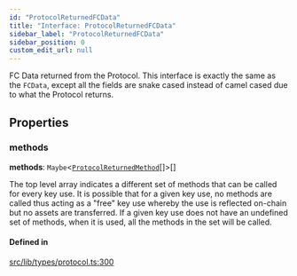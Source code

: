 ```yaml
---
id: "ProtocolReturnedFCData"
title: "Interface: ProtocolReturnedFCData"
sidebar_label: "ProtocolReturnedFCData"
sidebar_position: 0
custom_edit_url: null
---
```


FC Data returned from the Protocol. This interface is exactly the same as the `FCData`, except all the fields are
snake cased instead of camel cased due to what the Protocol returns.

## Properties

### methods

 **methods**: `Maybe`<[`ProtocolReturnedMethod`](ProtocolReturnedMethod.md)[]\>[]

The top level array indicates a different set of methods that can be called for every key use. It is possible that for a given key use, no methods are called thus acting as a "free" key use whereby the use is reflected on-chain but no assets are transferred. 
If a given key use does not have an undefined set of methods, when it is used, all the methods in the set will be called.

#### Defined in

[src/lib/types/protocol.ts:300](https://github.com/keypom/keypom-js/blob/98941bb9/src/lib/types/protocol.ts#L300)
